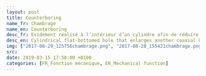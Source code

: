 ```yaml
---
layout: post
title: Counterboring
name_fr: Chambrage
name_en: Counterboring
desc_fr: Evidement réalisé à l’intérieur d’un cylindre afin de réduire la portée de l'arbre contenu dans le cylindre. 
desc_en: Cylindrical flat-bottomed hole that enlarges another coaxial hole, or the tool used to create that feature. A counterbore hole is typically used when a fastener, such as a socket head cap screw, is required to sit flush with or below the level of a workpiece's surface.
img: ["2017-08-29_125756chambrage.png", "2017-08-28_155421chambrage.png"]
src: 
date: 2019-03-15 17:58:00 +0100
categories: [FR_Fonction mécanique, EN_Mechanical function]
---
```

